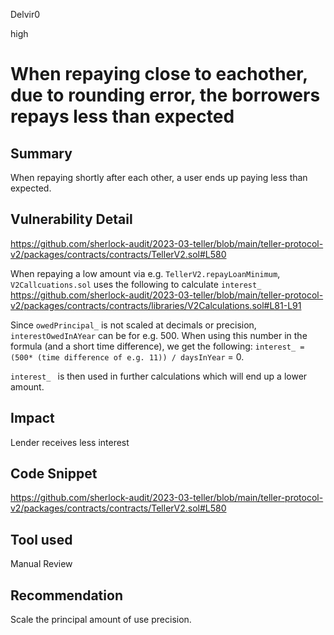 Delvir0

high

# When repaying close to eachother, due to rounding error, the borrowers repays less than expected

## Summary
When repaying shortly after each other, a user ends up paying less than expected. 
## Vulnerability Detail
https://github.com/sherlock-audit/2023-03-teller/blob/main/teller-protocol-v2/packages/contracts/contracts/TellerV2.sol#L580

When repaying a low amount via e.g. `TellerV2.repayLoanMinimum`, `V2Callcuations.sol` uses the following to calculate `interest_`
https://github.com/sherlock-audit/2023-03-teller/blob/main/teller-protocol-v2/packages/contracts/contracts/libraries/V2Calculations.sol#L81-L91

Since `owedPrincipal_` is not scaled at decimals or precision, `interestOwedInAYear` can be for e.g. 500.
When using this number in the formula (and a short time difference), we get the following:
`interest_ = (500* (time difference of e.g. 11)) / daysInYear` = 0.

`interest_ ` is then used in further calculations which will end up a lower amount.
## Impact
Lender receives less interest
## Code Snippet
https://github.com/sherlock-audit/2023-03-teller/blob/main/teller-protocol-v2/packages/contracts/contracts/TellerV2.sol#L580
## Tool used

Manual Review

## Recommendation
Scale the principal amount of use precision.